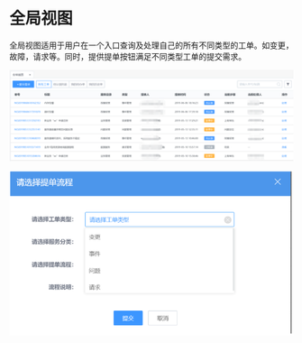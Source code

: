 # 全局视图

全局视图适用于用户在一个入口查询及处理自己的所有不同类型的工单。如变更，故障，请求等。同时，提供提单按钮满足不同类型工单的提交需求。

![-w2020](../assets/4.gif)

![-w2020](../assets/5.gif)
